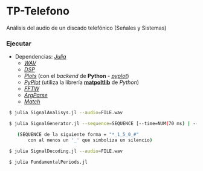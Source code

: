 # TP-Telefono

Análisis del audio de un discado telefónico (Señales y Sistemas)

### Ejecutar

- Dependencias: [_Julia_](https://docs.julialang.org/en/v1/index.html)
	- [_WAV_](https://juliaobserver.com/packages/WAV)
	- [_DSP_](https://juliaobserver.com/packages/DSP)
	- [_Plots_](https://juliaobserver.com/packages/Plots) (con el _backend_ de **Python** - [_pyplot_](https://docs.juliaplots.org/latest/examples/pyplot/))
	- [_PyPlot_](https://juliaobserver.com/packages/PyPlot) (utiliza la librería [**matpoltlib**](https://matplotlib.org/) de _Python_)
	- [_FFTW_](https://juliaobserver.com/packages/FFTW)
	- [_ArgParse_](https://juliaobserver.com/packages/ArgParse)
	- [_Match_](https://juliaobserver.com/packages/Match)

```bash
 $ julia SignalAnalisys.jl --audio=FILE.wav

 $ julia SignalGenerator.jl --sequence=SEQUENCE [--time=NUM(70 ms) | --silence-time=NUM(70 ms)]

	(SEQUENCE de la siguiente forma = "*_1_5_0_#"
		con al menos un '_' que simboliza un silencio)

 $ julia SignalDecoding.jl --audio=FILE.wav

 $ julia FundamentalPeriods.jl
```

